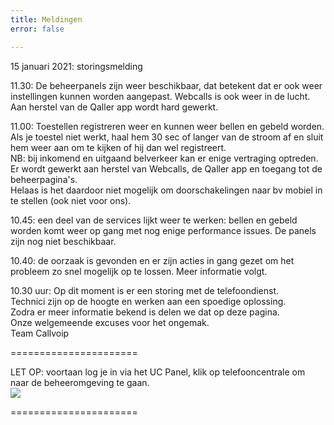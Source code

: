 ```yaml
---
title: Meldingen
error: false

---
```

15 januari 2021: storingsmelding<br>

11\.30: De beheerpanels zijn weer beschikbaar, dat betekent dat er ook weer instellingen kunnen worden aangepast. Webcalls is ook weer in de lucht.   
Aan herstel van de Qaller app wordt hard gewerkt.  

11\.00: Toestellen registreren weer en kunnen weer bellen en gebeld worden. Als je toestel niet werkt, haal hem 30 sec of langer van de stroom af en sluit hem weer aan om te kijken of hij dan wel registreert.   
NB: bij inkomend en uitgaand belverkeer kan er enige vertraging optreden.  
Er wordt gewerkt aan herstel van Webcalls, de Qaller app en toegang tot de beheerpagina's.  
Helaas is het daardoor niet mogelijk om doorschakelingen naar bv mobiel in te stellen (ook niet voor ons). 

10\.45: een deel van de services lijkt weer te werken: bellen en gebeld worden komt weer op gang met nog enige performance issues. De panels zijn nog niet beschikbaar.

10\.40: de oorzaak is gevonden en er zijn acties in gang gezet om het probleem zo snel mogelijk op te lossen. Meer informatie volgt.

10\.30 uur: Op dit moment is er een storing met de telefoondienst.  
Technici zijn op de hoogte en werken aan een spoedige oplossing.  
Zodra er meer informatie bekend is delen we dat op deze pagina.  
Onze welgemeende excuses voor het ongemak.  
Team Callvoip

======================

LET OP: voortaan log je in via het UC Panel, klik op telefooncentrale om naar de beheeromgeving te gaan.  
<img src="https://res.cloudinary.com/callvoip/image/upload/v1605526837/panelswitch_dxfj6a.png">

======================